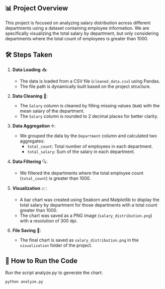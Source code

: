 ## 📊 Project Overview

This project is focused on analyzing salary distribution across different departments using a dataset containing employee information. We are specifically visualizing the total salary by department, but only considering departments where the total count of employees is greater than 1000.

## 🛠 Steps Taken

1. **Data Loading** 📥:
   - The data is loaded from a CSV file (`cleaned_data.csv`) using Pandas.
   - The file path is dynamically built based on the project structure.

2. **Data Cleaning** 🧹:
   - The `Salary` column is cleaned by filling missing values (`NaN`) with the mean salary of the department.
   - The `Salary` column is rounded to 2 decimal places for better clarity.

3. **Data Aggregation** ➗:
   - We grouped the data by the `Department` column and calculated two aggregates:
     - `total_count`: Total number of employees in each department.
     - `total_salary`: Sum of the salary in each department.

4. **Data Filtering** 🔍:
   - We filtered the departments where the total employee count (`total_count`) is greater than 1000.

5. **Visualization** 📈:
   - A bar chart was created using Seaborn and Matplotlib to display the total salary by department for those departments with a total count greater than 1000.
   - The chart was saved as a PNG image (`salary_distribution.png`) with a resolution of 300 dpi.

6. **File Saving** 💾:
   - The final chart is saved as `salary_distribution.png` in the `visualization` folder of the project.

## 🏃 How to Run the Code

   Run the script analyze.py to generate the chart:

   ```bash
   python analyze.py

